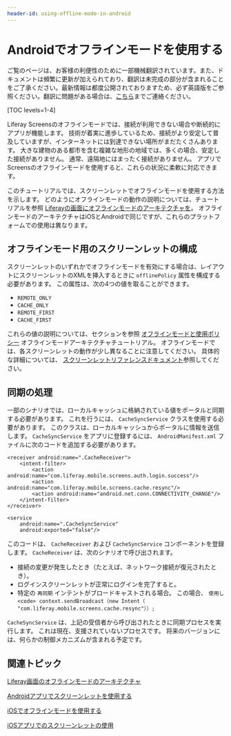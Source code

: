```yaml
---
header-id: using-offline-mode-in-android
---
```


# Androidでオフラインモードを使用する

<p class="alert alert-info"><span class="wysiwyg-color-blue120">ご覧のページは、お客様の利便性のために一部機械翻訳されています。また、ドキュメントは頻繁に更新が加えられており、翻訳は未完成の部分が含まれることをご了承ください。最新情報は都度公開されておりますため、必ず英語版をご参照ください。翻訳に問題がある場合は、<a href="mailto:support-content-jp@liferay.com">こちら</a>までご連絡ください。</span></p>

[TOC levels=1-4]

Liferay Screensのオフラインモードでは、接続が利用できない場合や断続的にアプリが機能します。 技術が着実に進歩しているため、接続がより安定して普及していますが、インターネットには到達できない場所がまだたくさんあります。 大きな建物のある都市を含む複雑な地形の地域では、多くの場合、安定した接続がありません。 通常、遠隔地にはまったく接続がありません。 アプリでScreensのオフラインモードを使用すると、これらの状況に柔軟に対応できます。

このチュートリアルでは、スクリーンレットでオフラインモードを使用する方法を示します。 どのようにオフラインモードの動作の説明については、チュートリアルを参照 [Liferayの画面にオフラインモードのアーキテクチャを](/docs/7-1/tutorials/-/knowledge_base/t/architecture-of-offline-mode-in-liferay-screens)。 オフラインモードのアーキテクチャはiOSとAndroidで同じですが、これらのプラットフォームでの使用は異なります。

## オフラインモード用のスクリーンレットの構成

スクリーンレットのいずれかでオフラインモードを有効にする場合は、レイアウトにスクリーンレットのXMLを挿入するときに `offlinePolicy` 属性を構成する必要があります。 この属性は、次の4つの値を取ることができます。

  - `REMOTE_ONLY`
  - `CACHE_ONLY`
  - `REMOTE_FIRST`
  - `CACHE_FIRST`

これらの値の説明については、セクションを参照 [オフラインモードと使用ポリシー](/docs/7-1/tutorials/-/knowledge_base/t/architecture-of-offline-mode-in-liferay-screens#using-policies-with-offline-mode) オフラインモードアーキテクチャチュートリアル。 オフラインモードでは、各スクリーンレットの動作が少し異なることに注意してください。 具体的な詳細については、 [スクリーンレットリファレンスドキュメント](/docs/7-1/reference/-/knowledge_base/r/screenlets-in-liferay-screens-for-android)参照してください。

## 同期の処理

一部のシナリオでは、ローカルキャッシュに格納されている値をポータルと同期する必要があります。 これを行うには、 `CacheSyncService` クラスを使用する必要があります。 このクラスは、ローカルキャッシュからポータルに情報を送信します。 `CacheSyncService` をアプリに登録するには、 `AndroidManifest.xml` ファイルに次のコードを追加する必要があります。

    <receiver android:name=".CacheReceiver">
        <intent-filter>
            <action android:name="com.liferay.mobile.screens.auth.login.success"/>
            <action android:name="com.liferay.mobile.screens.cache.resync"/>
            <action android:name="android.net.conn.CONNECTIVITY_CHANGE"/>
        </intent-filter>
    </receiver>
    
    <service
        android:name=".CacheSyncService"
        android:exported="false"/>

このコードは、 `CacheReceiver` および `CacheSyncService` コンポーネントを登録します。 `CacheReceiver` は、次のシナリオで呼び出されます。

  - 接続の変更が発生したとき（たとえば、ネットワーク接続が復元されたとき）。
  - ログインスクリーンレットが正常にログインを完了すると。
  - 特定の `再同期` インテントがブロードキャストされる場合。 この場合、 `使用し<code> context.sendBroadcast（new Intent（ "com.liferay.mobile.screens.cache.resync"））;`

`CacheSyncService` は、上記の受信者から呼び出されたときに同期プロセスを実行します。 これは現在、支援されていないプロセスです。 将来のバージョンには、何らかの制御メカニズムが含まれる予定です。

## 関連トピック

[Liferay画面のオフラインモードのアーキテクチャ](/docs/7-1/tutorials/-/knowledge_base/t/architecture-of-offline-mode-in-liferay-screens)

[Androidアプリでスクリーンレットを使用する](/docs/7-1/tutorials/-/knowledge_base/t/using-screenlets-in-android-apps)

[iOSでオフラインモードを使用する](/docs/7-1/tutorials/-/knowledge_base/t/using-offline-mode-in-ios)

[iOSアプリでのスクリーンレットの使用](/docs/7-1/tutorials/-/knowledge_base/t/using-screenlets-in-ios-apps)
